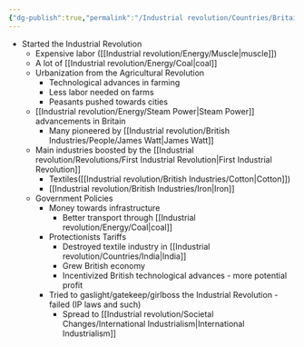 ```yaml
---
{"dg-publish":true,"permalink":"/Industrial revolution/Countries/Britain/"}
---
```



*   Started the Industrial Revolution
	* Expensive labor ([[Industrial revolution/Energy/Muscle\|muscle]])
	* A lot of [[Industrial revolution/Energy/Coal\|coal]]
	* Urbanization from the Agricultural Revolution
		* Technological advances in farming
		* Less labor needed on farms
		* Peasants pushed towards cities
	* [[Industrial revolution/Energy/Steam Power\|Steam Power]] advancements in Britain
		* Many pioneered by [[Industrial revolution/British Industries/People/James Watt\|James Watt]]
	* Main industries boosted by the [[Industrial revolution/Revolutions/First Industrial Revolution\|First Industrial Revolution]]
		* Textiles([[Industrial revolution/British Industries/Cotton\|Cotton]])
		* [[Industrial revolution/British Industries/Iron\|Iron]]
	* Government Policies
		* Money towards infrastructure
			* Better transport through [[Industrial revolution/Energy/Coal\|coal]]
		* Protectionists Tariffs
			* Destroyed textile industry in [[Industrial revolution/Countries/India\|India]]
			* Grew British economy
			* Incentivized British technological advances - more potential profit
		* Tried to gaslight/gatekeep/girlboss the Industrial Revolution - failed (IP laws and such)
			*  Spread to [[Industrial revolution/Societal Changes/International Industrialism\|International Industrialism]]


